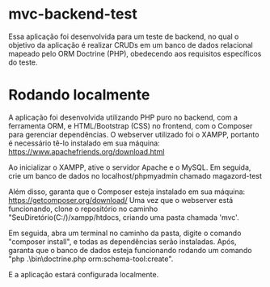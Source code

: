 # mvc-backend-test

Essa aplicação foi desenvolvida para um teste de backend, no qual o objetivo da aplicação é realizar CRUDs em um banco de dados relacional mapeado pelo ORM Doctrine (PHP), obedecendo aos requisitos específicos do teste.

# Rodando localmente

A aplicação foi desenvolvida utilizando PHP puro no backend, com a ferramenta ORM, e HTML/Bootstrap (CSS) no frontend, com o Composer para gerenciar dependências.
O webserver utilizado foi o XAMPP, portanto é necessário tê-lo instalado em sua máquina: https://www.apachefriends.org/download.html

Ao inicializar o XAMPP, ative o servidor Apache e o MySQL.
Em seguida, crie um banco de dados no localhost/phpmyadmin chamado magazord-test

Além disso, garanta que o Composer esteja instalado em sua máquina: https://getcomposer.org/download/
Uma vez que o webserver está funcionando, clone o repositório no caminho "SeuDiretório(C:/)/xampp/htdocs, criando uma pasta chamada 'mvc'.

Em seguida, abra um terminal no caminho da pasta, digite o comando "composer install", e todas as dependências serão instaladas.
Após, garanta que o banco de dados esteja funcionando rodando um comando "php .\bin\doctrine.php orm:schema-tool:create".

E a aplicação estará configurada localmente.
